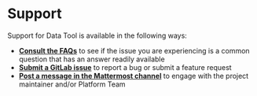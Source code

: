# Support

Support for Data Tool is available in the following ways:

- **[Consult the FAQs](faq.md)** to see if the issue you are experiencing is a common question that has an answer readily available
- **[Submit a GitLab issue](https://gitlab.com/act3-ai/asce/data/tool/-/issues/new)** to report a bug or submit a feature request
- **[Post a message in the Mattermost channel](https://chat.git.act3-ace.com/act3/channels/ace-dt)** to engage with the project maintainer and/or Platform Team
